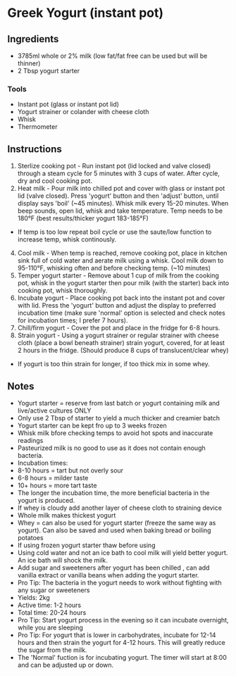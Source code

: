 # Greek Yogurt (instant pot)

## Ingredients

- 3785ml whole or 2% milk (low fat/fat free can be used but will be thinner)
- 2 Tbsp yogurt starter

### Tools
- Instant pot (glass or instant pot lid)
- Yogurt strainer or colander with cheese cloth
- Whisk
- Thermometer

## Instructions
1. Sterlize cooking pot - Run instant pot (lid locked and valve closed) through a steam cycle for 5 minutes with 3 cups of water. After cycle, dry and cool cooking pot.
2. Heat milk - Pour milk into chilled pot and cover with glass or instant pot lid (valve closed). Press 'yogurt' button and then 'adjust' button, until display says 'boil' (~45 minutes). Whisk milk every 15-20 minutes. When beep sounds, open lid, whisk and take temperature. Temp needs to be 180&deg;F (best results/thicker yogurt 183-185&deg;F)
* If temp is too low repeat boil cycle or use the saute/low function to increase temp, whisk continously.
4. Cool milk - When temp is reached, remove cooking pot, place in kitchen sink full of cold water and aerate milk using a whisk. Cool milk down to 95-110&deg;F, whisking often and before checking temp. (~10 minutes)
5. Temper yogurt starter - Remove about 1 cup of milk from the cooking pot, whisk in the yogurt starter then pour milk (with the starter) back into cooking pot, whisk thoroughly.
6. Incubate yogurt - Place cooking pot back into the instant pot and cover with lid. Press the 'yogurt' button and adjust the display to preferred incubation time (make sure 'normal' option is selected and check notes for incubation times; I prefer 7 hours).
7. Chill/firm yogurt - Cover the pot and place in the fridge for 6-8 hours.
8. Strain yogurt - Using a yogurt strainer or regular strainer with cheese cloth (place a bowl beneath strainer) strain yogurt, covered, for at least 2 hours in the fridge. (Should produce 8 cups of translucent/clear whey)
* If yogurt is too thin strain for longer, if too thick mix in some whey.

## Notes

- Yogurt starter = reserve from last batch or yogurt containing milk and live/active cultures ONLY
- Only use 2 Tbsp of starter to yield a much thicker and creamier batch
- Yogurt starter can be kept fro up to 3 weeks frozen
- Whisk milk bfore checking temps to avoid hot spots and inaccurate readings
- Pasteurized milk is no good to use as it does not contain enough bacteria.
- Incubation times:
- 8-10 hours = tart but not overly sour
- 6-8 hours = milder taste
- 10+ hours = more tart taste
- The longer the incubation time, the more beneficial bacteria in the yogurt is produced.
- If whey is cloudy add another layer of cheese cloth to straining device
- Whole milk makes thickest yogurt
- Whey = can also be used for yogurt starter (freeze the same way as yogurt). Can also be saved and used when baking bread or boiling potatoes
- If using frozen yogurt starter thaw before using
- Using cold water and not an ice bath to cool milk will yield better yogurt. An ice bath will shock the milk.
- Add sugar and sweeteners after yogurt has been chilled , can add vanilla extract or vanilla beans when adding the yogurt starter.
- Pro Tip: The bacteria in the yogurt needs to work without fighting with any sugar or sweeteners
- Yields: 2kg
- Active time: 1-2 hours
- Total time: 20-24 hours
- Pro Tip: Start yogurt process in the evening so it can incubate overnight, while you are sleeping
- Pro Tip: For yogurt that is lower in carbohydrates, incubate for 12-14 hours and then strain the yogurt for 4-12 hours. This will greatly reduce the sugar from the milk.
- The 'Normal' fuction is for incubating yogurt. The timer will start at 8:00 and can be adjusted up or down.
